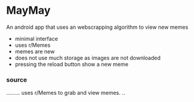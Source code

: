 # MayMay
An android app that uses an webscrapping algorithm to view new memes 

+ minimal interface
+ uses r/Memes 
+ memes are new 
+ does not use much storage as images are not downloaded
+ pressing the reload button show a new meme 


### source
......... uses r/Memes to grab and view memes. ..
